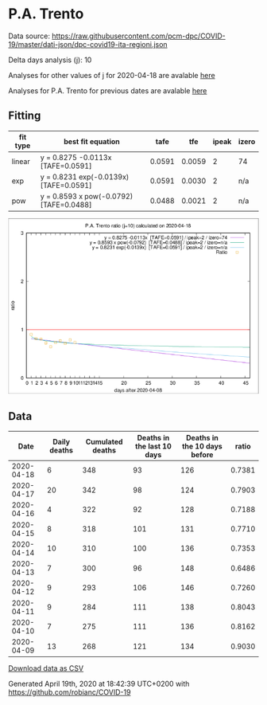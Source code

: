 # P.A. Trento

Data source: https://raw.githubusercontent.com/pcm-dpc/COVID-19/master/dati-json/dpc-covid19-ita-regioni.json

Delta days analysis (j): 10

Analyses for other values of j for 2020-04-18 are avalable [here](../2020-04-18/README.md)

Analyses for P.A. Trento for previous dates are avalable [here](../README.md)

## Fitting 
|fit type|best fit equation|tafe|tfe|ipeak|izero|
|-------|-----|--------|------|---|---|
|linear|y = 0.8275 -0.0113x  [TAFE=0.0591]|0.0591|0.0059|2|74|
|exp|y = 0.8231 exp(-0.0139x)  [TAFE=0.0591]|0.0591|0.0030|2|n/a|
|pow|y = 0.8593 x pow(-0.0792)  [TAFE=0.0488]|0.0488|0.0021|2|n/a|

![Plot](COVID-19_p.a._trento_j10_2020-04-18.png)

## Data
|Date|Daily deaths|Cumulated deaths|Deaths in the last 10 days|Deaths in the 10 days before|ratio|
|----|----------|-----------|-------|--------------------|-----|
|2020-04-18|6|348|93|126|0.7381|
|2020-04-17|20|342|98|124|0.7903|
|2020-04-16|4|322|92|128|0.7188|
|2020-04-15|8|318|101|131|0.7710|
|2020-04-14|10|310|100|136|0.7353|
|2020-04-13|7|300|96|148|0.6486|
|2020-04-12|9|293|106|146|0.7260|
|2020-04-11|9|284|111|138|0.8043|
|2020-04-10|7|275|111|136|0.8162|
|2020-04-09|13|268|121|134|0.9030|

[Download data as CSV](COVID-19_p.a._trento_j10_2020-04-18.csv)

Generated April 19th, 2020 at 18:42:39 UTC+0200 with https://github.com/robianc/COVID-19
